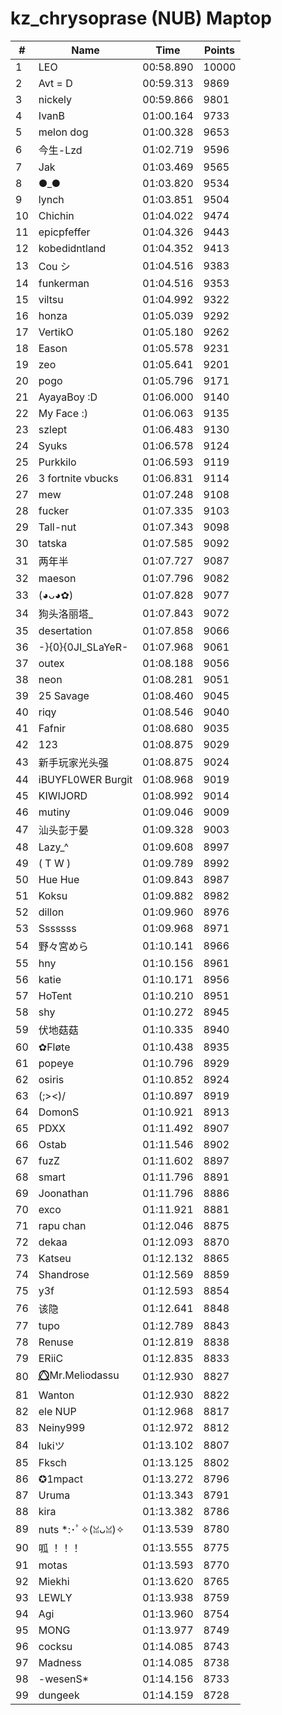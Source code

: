 # kz_chrysoprase (NUB) Maptop

|  # | Name | Time | Points |
|-------------- | -------------- | -------------- | -------------- | 
| 1 | LEO | 00:58.890 | 10000 | 
| 2 | Avt = D | 00:59.313 | 9869 | 
| 3 | nickely | 00:59.866 | 9801 | 
| 4 | IvanB | 01:00.164 | 9733 | 
| 5 | melon dog | 01:00.328 | 9653 | 
| 6 | 今生-Lzd | 01:02.719 | 9596 | 
| 7 | Jak | 01:03.469 | 9565 | 
| 8 | ●_● | 01:03.820 | 9534 | 
| 9 | lynch | 01:03.851 | 9504 | 
| 10 | Chichin | 01:04.022 | 9474 | 
| 11 | epicpfeffer | 01:04.326 | 9443 | 
| 12 | kobedidntland | 01:04.352 | 9413 | 
| 13 | Cou シ | 01:04.516 | 9383 | 
| 14 | funkerman | 01:04.516 | 9353 | 
| 15 | viltsu | 01:04.992 | 9322 | 
| 16 | honza | 01:05.039 | 9292 | 
| 17 | VertikO | 01:05.180 | 9262 | 
| 18 | Eason | 01:05.578 | 9231 | 
| 19 | zeo | 01:05.641 | 9201 | 
| 20 | pogo | 01:05.796 | 9171 | 
| 21 | AyayaBoy :D | 01:06.000 | 9140 | 
| 22 | My Face :) | 01:06.063 | 9135 | 
| 23 | szlept | 01:06.483 | 9130 | 
| 24 | Syuks | 01:06.578 | 9124 | 
| 25 | Purkkilo | 01:06.593 | 9119 | 
| 26 | 3 fortnite vbucks | 01:06.831 | 9114 | 
| 27 | mew | 01:07.248 | 9108 | 
| 28 | fucker | 01:07.335 | 9103 | 
| 29 | Tall-nut | 01:07.343 | 9098 | 
| 30 | tatska | 01:07.585 | 9092 | 
| 31 | 两年半 | 01:07.727 | 9087 | 
| 32 | maeson | 01:07.796 | 9082 | 
| 33 | (◕ᴗ◕✿) | 01:07.828 | 9077 | 
| 34 | 狗头洛丽塔_ | 01:07.843 | 9072 | 
| 35 | desertation | 01:07.858 | 9066 | 
| 36 | -}{0}{0JI_SLaYeR- | 01:07.968 | 9061 | 
| 37 | outex | 01:08.188 | 9056 | 
| 38 | neon | 01:08.281 | 9051 | 
| 39 | 25 Savage | 01:08.460 | 9045 | 
| 40 | riqy | 01:08.546 | 9040 | 
| 41 | Fafnir | 01:08.680 | 9035 | 
| 42 | 123 | 01:08.875 | 9029 | 
| 43 | 新手玩家光头强 | 01:08.875 | 9024 | 
| 44 | iBUYFL0WER Burgit | 01:08.968 | 9019 | 
| 45 | KIWIJORD | 01:08.992 | 9014 | 
| 46 | mutiny | 01:09.046 | 9009 | 
| 47 | 汕头彭于晏 | 01:09.328 | 9003 | 
| 48 | Lazy_^ | 01:09.608 | 8997 | 
| 49 | ( T W ) | 01:09.789 | 8992 | 
| 50 | Hue Hue | 01:09.843 | 8987 | 
| 51 | Koksu | 01:09.882 | 8982 | 
| 52 | dillon | 01:09.960 | 8976 | 
| 53 | Sssssss | 01:09.968 | 8971 | 
| 54 | 野々宮めら | 01:10.141 | 8966 | 
| 55 | hny | 01:10.156 | 8961 | 
| 56 | katie | 01:10.171 | 8956 | 
| 57 | HoTent | 01:10.210 | 8951 | 
| 58 | shy | 01:10.272 | 8945 | 
| 59 | 伏地菇菇 | 01:10.335 | 8940 | 
| 60 | ✿Fløte | 01:10.438 | 8935 | 
| 61 | popeye | 01:10.796 | 8929 | 
| 62 | osiris | 01:10.852 | 8924 | 
| 63 | (;><)/ | 01:10.897 | 8919 | 
| 64 | DomonS | 01:10.921 | 8913 | 
| 65 | PDXX | 01:11.492 | 8907 | 
| 66 | Ostab | 01:11.546 | 8902 | 
| 67 | fuzZ | 01:11.602 | 8897 | 
| 68 | smart | 01:11.796 | 8891 | 
| 69 | Joonathan | 01:11.796 | 8886 | 
| 70 | exco | 01:11.921 | 8881 | 
| 71 | rapu chan | 01:12.046 | 8875 | 
| 72 | dekaa | 01:12.093 | 8870 | 
| 73 | Katseu | 01:12.132 | 8865 | 
| 74 | Shandrose | 01:12.569 | 8859 | 
| 75 | y3f | 01:12.593 | 8854 | 
| 76 | 该隐 | 01:12.641 | 8848 | 
| 77 | tupo | 01:12.789 | 8843 | 
| 78 | Renuse | 01:12.819 | 8838 | 
| 79 | ERiiC | 01:12.835 | 8833 | 
| 80 | ⭕⃤Mr.Meliodassu | 01:12.930 | 8827 | 
| 81 | Wanton | 01:12.930 | 8822 | 
| 82 | ele NUP | 01:12.968 | 8817 | 
| 83 | Neiny999 | 01:12.972 | 8812 | 
| 84 | lukiツ | 01:13.102 | 8807 | 
| 85 | Fksch | 01:13.125 | 8802 | 
| 86 | ✪1mpact | 01:13.272 | 8796 | 
| 87 | Uruma | 01:13.343 | 8791 | 
| 88 | kira | 01:13.382 | 8786 | 
| 89 | nuts *:･ﾟ✧(ꈍᴗꈍ)✧ | 01:13.539 | 8780 | 
| 90 | 呱 ！！！ | 01:13.555 | 8775 | 
| 91 | motas | 01:13.593 | 8770 | 
| 92 | Miekhi | 01:13.620 | 8765 | 
| 93 | LEWLY | 01:13.938 | 8759 | 
| 94 | Agi | 01:13.960 | 8754 | 
| 95 | MONG | 01:13.977 | 8749 | 
| 96 | cocksu | 01:14.085 | 8743 | 
| 97 | Madness | 01:14.085 | 8738 | 
| 98 | -wesenS* | 01:14.156 | 8733 | 
| 99 | dungeek | 01:14.159 | 8728 | 

